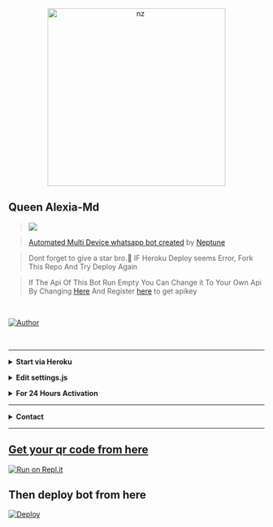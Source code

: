 <p align="center">
<img src="https://telegra.ph/file/299621db834e12e0ab8ea.jpg" alt="nz" width="350"/>
</p>

## Queen Alexia-Md

> <a href="https://youtu.be/W-QCp2fWRTo"><img src="https://img.shields.io/badge/Tutorial-Video-ff0000?style=for-the-badge&logo=youtube&logoColor=ff000000&link=https://www.youtube.com/c/BOTINDO" /><br>

> [Automated Multi Device whatsapp bot created](https://github.com/Nep-28/alexia-botz) by [Neptune](github.com/nep-28)

> Dont forget to give a star bro.🥲 IF Heroku Deploy seems Error, Fork This Repo And Try Deploy Again

> If The Api Of This Bot Run Empty You Can Change it To Your Own Api By Changing [Here](https://github.com/nexusNw/Gojo-Satoru/blob/master/settings.js#L18) And Register [here](https://zenzapis.xyz/) to get apikey


</br>

<a href="https://github.com/nep-28"><img title="Author" src="https://img.shields.io/badge/Author-neptune-blue.svg?color=54aeff&style=for-the-badge&logo=github" /></a>  

<br>


---

<!-- Start via Heroku -->
<b><details><summary>Start via Heroku</summary></b>

* Scan QR In Your Whatsapp From [Here](https://replit.com/@nexusNw/Md-Scanner?outputonly=1&lite=1)
* then Deploy The Bot From [Here](https://heroku.com/deploy)
* Wait 5-10 Min To Deploy 
* After Deploying On The Worker And Check The Logs  

</details>

<!-- Edit -->


<b><details><summary>Edit settings.js</summary></b>
```bash
global.APIKeys = {
	'https://zenzapis.xyz': 'YOURAPIKEY',

}

global.owner = ["9181XXXXXX"]
global.ownername = ["YourName"]
```
</details>

<!-- 24hrs-->
<b><details><summary>For 24 Hours Activation</summary></b>

```bash
npm i -g pm2 && pm2 start index.js && pm2 save && pm2 logs
```

</details>

----

<!-- Contact Owner -->
<b><details><summary>Contact</summary></b>

## ```Connect With Me```
<p align="center">
<a href="https://wa.me/94702476028"><img src="https://img.shields.io/badge/Contact Neptune-25D366?style=for-the-badge&logo=whatsapp&logoColor=white" />
<a href="https://chat.whatsapp.com/Gi47BN7YM30321sUIa7mtT"><img src="https://img.shields.io/badge/join whatsapp group-25D366?style=for-the-badge&logo=whatsapp&logoColor=white" /> <br>
</p>

</details>


</details><hr>


  


## Get your qr code from here 


[![Run on Repl.it](https://repl.it/badge/github/quiec/whatsasena)](https://replit.com/@nexusNw/Md-Scanner?outputonly=1&lite=1)


## Then deploy bot from here


[![Deploy](https://www.herokucdn.com/deploy/button.svg)](https://dashboard.heroku.com/new?template=https://github.com/nep-28/Alexia-botz)








	














































